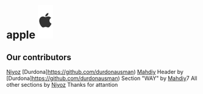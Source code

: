 # apple ![Aplle](https://github.com/NiyozNeo/apple/blob/main/img/logo.svg) 

## Our contributors
[Niyoz](https://github.com/NiyozNeo/)
[Durdona]https://github.com/durdonausman)
[Mahdiy](https://github.com/mahdiy1407)
Header by [Durdona]https://github.com/durdonausman)
Section "WAY" by [Mahdiy](https://github.com/mahdiy1407)7
All other sections by [Niyoz](https://github.com/NiyozNeo/)
Thanks for attantion
